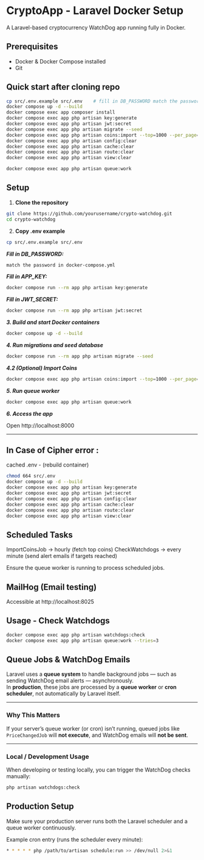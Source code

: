 # CryptoApp - Laravel Docker Setup

A Laravel-based cryptocurrency WatchDog app running fully in Docker.

## Prerequisites

- Docker & Docker Compose installed
- Git

## Quick start after cloning repo
```bash
cp src/.env.example src/.env    # fill in DB_PASSWORD match the password in docker-compose.yml (manually)
docker compose up -d --build
docker compose exec app composer install
docker compose exec app php artisan key:generate
docker compose exec app php artisan jwt:secret
docker compose exec app php artisan migrate --seed
docker compose exec app php artisan coins:import --top=1000 --per_page=250
docker compose exec app php artisan config:clear
docker compose exec app php artisan cache:clear
docker compose exec app php artisan route:clear
docker compose exec app php artisan view:clear

docker compose exec app php artisan queue:work
```

## Setup

1. **Clone the repository**
```bash
git clone https://github.com/yourusername/crypto-watchdog.git
cd crypto-watchdog
```
2. **Copy .env example**
```bash
cp src/.env.example src/.env
```
***Fill in DB_PASSWORD:***
```bash
match the password in docker-compose.yml
```
***Fill in APP_KEY:***
```bash
docker compose run --rm app php artisan key:generate
```
***Fill in JWT_SECRET:***
```bash
docker compose run --rm app php artisan jwt:secret
```
***3. Build and start Docker containers***
```bash
docker compose up -d --build
```
***4. Run migrations and seed database***
```bash
docker compose run --rm app php artisan migrate --seed
```
***4.2 (Optional) Import Coins***
```bash
docker compose exec app php artisan coins:import --top=1000 --per_page=250
```
***5. Run queue worker***
```bash
docker compose exec app php artisan queue:work
```
***6. Access the app***

Open http://localhost:8000

---

## In Case of Cipher error : 

cached .env - (rebuild container)

```bash
chmod 664 src/.env
docker compose up -d --build
docker compose exec app php artisan key:generate
docker compose exec app php artisan jwt:secret
docker compose exec app php artisan config:clear
docker compose exec app php artisan cache:clear
docker compose exec app php artisan route:clear
docker compose exec app php artisan view:clear
```


## Scheduled Tasks

ImportCoinsJob → hourly (fetch top coins)
CheckWatchdogs → every minute (send alert emails if targets reached)

Ensure the queue worker is running to process scheduled jobs.

## MailHog (Email testing)

Accessible at http://localhost:8025

## Usage - Check Watchdogs
```bash
docker compose exec app php artisan watchdogs:check
docker compose exec app php artisan queue:work --tries=3
```

## Queue Jobs & WatchDog Emails

Laravel uses a **queue system** to handle background jobs — such as sending WatchDog email alerts — asynchronously.  
In **production**, these jobs are processed by a **queue worker** or **cron scheduler**, not automatically by Laravel itself.

---

### Why This Matters

If your server’s queue worker (or cron) isn’t running, queued jobs like `PriceChangedJob` will **not execute**, and WatchDog emails will **not be sent**.

---

### Local / Development Usage

When developing or testing locally, you can trigger the WatchDog checks manually:

```bash
php artisan watchdogs:check
```

## Production Setup

Make sure your production server runs both the Laravel scheduler and a queue worker continuously.

Example cron entry (runs the scheduler every minute):
```bash
* * * * * php /path/to/artisan schedule:run >> /dev/null 2>&1
```
